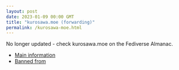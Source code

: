 ```yaml
---
layout: post
date: 2023-01-09 00:00 GMT
title: "kurosawa.moe (forwarding)"
permalink: /kurosawa-moe.html
---
```


No longer updated - check kurosawa.moe on the Fediverse Almanac.

* [Main information](https://www.fediversealmanac.com/api/v1/instances/kurosawa.moe)
* [Banned from](https://www.fediversealmanac.com/api/v1/instances/kurosawa.moe/banned_from)

